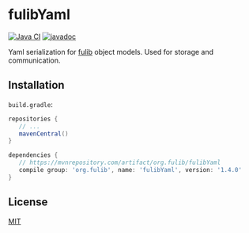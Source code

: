 # fulibYaml

[![Java CI](https://github.com/fujaba/fulibYaml/workflows/Java%20CI/badge.svg)](https://github.com/fujaba/fulibYaml/actions)
[![javadoc](https://javadoc.io/badge2/org.fulib/fulibYaml/javadoc.svg)](https://javadoc.io/doc/org.fulib/fulibYaml)

Yaml serialization for [fulib](https://github.com/fujaba/fulib) object models. Used for storage and communication.

## Installation

`build.gradle`:

```groovy
repositories {
   // ...
   mavenCentral()
}
```

```groovy
dependencies {
   // https://mvnrepository.com/artifact/org.fulib/fulibYaml
   compile group: 'org.fulib', name: 'fulibYaml', version: '1.4.0'
}
```

## License

[MIT](LICENSE.md)
